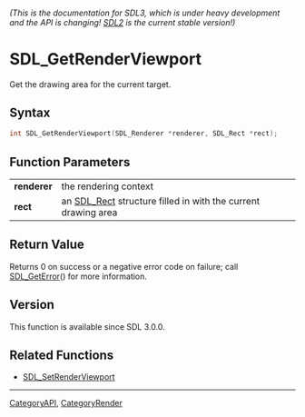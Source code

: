 ###### (This is the documentation for SDL3, which is under heavy development and the API is changing! [SDL2](https://wiki.libsdl.org/SDL2/) is the current stable version!)
# SDL_GetRenderViewport

Get the drawing area for the current target.

## Syntax

```c
int SDL_GetRenderViewport(SDL_Renderer *renderer, SDL_Rect *rect);

```

## Function Parameters

|                  |                                                                           |
| ---------------- | ------------------------------------------------------------------------- |
| **renderer**     | the rendering context                                                     |
| **rect**         | an [SDL_Rect](SDL_Rect) structure filled in with the current drawing area |

## Return Value

Returns 0 on success or a negative error code on failure; call
[SDL_GetError](SDL_GetError)() for more information.

## Version

This function is available since SDL 3.0.0.

## Related Functions

* [SDL_SetRenderViewport](SDL_SetRenderViewport)

----
[CategoryAPI](CategoryAPI), [CategoryRender](CategoryRender)

